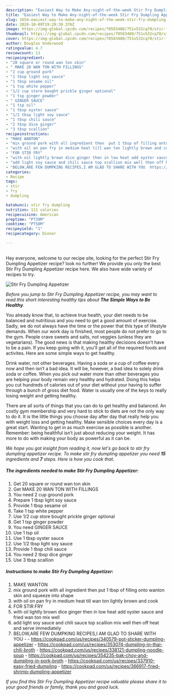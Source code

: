 ```yaml
---
description: "Easiest Way to Make Any-night-of-the-week Stir Fry Dumpling Appetizer"
title: "Easiest Way to Make Any-night-of-the-week Stir Fry Dumpling Appetizer"
slug: 1654-easiest-way-to-make-any-night-of-the-week-stir-fry-dumpling-appetizer
date: 2020-10-09T19:29:39.376Z
image: https://img-global.cpcdn.com/recipes/70583480/751x532cq70/stir-fry-dumpling-appetizer-recipe-main-photo.jpg
thumbnail: https://img-global.cpcdn.com/recipes/70583480/751x532cq70/stir-fry-dumpling-appetizer-recipe-main-photo.jpg
cover: https://img-global.cpcdn.com/recipes/70583480/751x532cq70/stir-fry-dumpling-appetizer-recipe-main-photo.jpg
author: Douglas Underwood
ratingvalue: 4.7
reviewcount: 13
recipeingredient:
- "20 square or round wan ton skin"
- " MAKE 20 WAN TON WITH FILLINGS"
- "2 cup ground pork"
- "1 tbsp light soy sauce"
- "1 tbsp sesame oil"
- "1 tsp white pepper"
- "1/2 cup store bought prickle ginger optional"
- "1 tsp ginger powder"
- " GINGER SAUCE"
- "1 tsp oil"
- "1 tbsp oyster sauce"
- "1/2 tbsp light soy sauce"
- "1 tbsp chili sauce"
- "2 tbsp dice ginger"
- "3 tbsp scallion"
recipeinstructions:
- "MAKE WANTON"
- "mix ground pork with all ingredient then  put 1 tbsp of filling onto wanton skin and squeeze into shape"
- "with oil on pan fry in medium heat till wan ton lightly brown and cook"
- "FOR STIR FRY"
- "with oil lightly brown dice ginger then in low heat add oyster sauce and fried wan ton mix well"
- "add light soy sauce and chili sauce top scallion mix well then off heat and serve immediately"
- "BELOW,ARE FEW DUMPKING RECIPES,I AM GLAD TO SHARE WITH YOU  https://cookpad.com/us/recipes/340579-pot-sticker-dumpling-appetizer https://cookpad.com/us/recipes/353074-dumpling-in-thai-chili-broth https://cookpad.com/us/recipes/338121-dumpling-noodle-soup https://cookpad.com/us/recipes/354235-bak-choy-and-dumpling-in-pork-broth https://cookpad.com/us/recipes/337910-easy-fried-dumpling https://cookpad.com/us/recipes/366917-fried-shrimp-dumpling-appetizer"
categories:
- Recipe
tags:
- stir
- fry
- dumpling

katakunci: stir fry dumpling 
nutrition: 111 calories
recipecuisine: American
preptime: "PT39M"
cooktime: "PT58M"
recipeyield: "1"
recipecategory: Dinner

---
```

<br>
Hey everyone, welcome to our recipe site, looking for the perfect Stir Fry Dumpling Appetizer recipe? look no further! We provide you only the best Stir Fry Dumpling Appetizer recipe here. We also have wide variety of recipes to try.
<br>


![Stir Fry Dumpling Appetizer](https://img-global.cpcdn.com/recipes/70583480/751x532cq70/stir-fry-dumpling-appetizer-recipe-main-photo.jpg)

<i>Before you jump to Stir Fry Dumpling Appetizer recipe, you may want to read this short interesting healthy tips about <strong>The Simple Ways to Be Healthy</strong>.</i>

You already know that, to achieve true health, your diet needs to be balanced and nutritious and you need to get a good amount of exercise. Sadly, we do not always have the time or the power that this type of lifestyle demands. When our work day is finished, most people do not prefer to go to the gym. People crave sweets and salts, not veggies (unless they are vegetarians). The good news is that making healthy decisions doesn’t have to be a pain. If you keep going with it, you'll get all of the required foods and activites. Here are some simple ways to get healthy.

Drink water, not other beverages. Having a soda or a cup of coffee every now and then isn’t a bad idea. It will be, however, a bad idea to solely drink soda or coffee. When you pick out water more than other beverages you are helping your body remain very healthy and hydrated. Doing this helps you cut hundreds of calories out of your diet without your having to suffer through a bunch of gross diet food. Water is usually one of the keys to really losing weight and getting healthy.

There are all sorts of things that you can do to get healthy and balanced. An costly gym membership and very hard to stick to diets are not the only way to do it. It is the little things you choose day after day that really help you with weight loss and getting healthy. Make sensible choices every day is a great start. Wanting to get in as much exercise as possible is another. Remember: being healthful isn’t just about reducing your weight. It has more to do with making your body as powerful as it can be. 


<i>We hope you got insight from reading it, now let's go back to stir fry dumpling appetizer recipe. To make stir fry dumpling appetizer you need <strong>15</strong> ingredients and <strong>7</strong> steps. Here is how you cook that.
</i>

##### The ingredients needed to make Stir Fry Dumpling Appetizer:

1. Get 20 square or round wan ton skin
1. Get  MAKE 20 WAN TON WITH FILLINGS
1. You need 2 cup ground pork
1. Prepare 1 tbsp light soy sauce
1. Provide 1 tbsp sesame oil
1. Take 1 tsp white pepper
1. Use 1/2 cup store bought prickle ginger optional
1. Get 1 tsp ginger powder
1. You need  GINGER SAUCE
1. Use 1 tsp oil
1. Use 1 tbsp oyster sauce
1. Use 1/2 tbsp light soy sauce
1. Provide 1 tbsp chili sauce
1. You need 2 tbsp dice ginger
1. Use 3 tbsp scallion


##### Instructions to make Stir Fry Dumpling Appetizer:

1. MAKE WANTON
1. mix ground pork with all ingredient then  put 1 tbsp of filling onto wanton skin and squeeze into shape
1. with oil on pan fry in medium heat till wan ton lightly brown and cook
1. FOR STIR FRY
1. with oil lightly brown dice ginger then in low heat add oyster sauce and fried wan ton mix well
1. add light soy sauce and chili sauce top scallion mix well then off heat and serve immediately
1. BELOW,ARE FEW DUMPKING RECIPES,I AM GLAD TO SHARE WITH YOU -  - https://cookpad.com/us/recipes/340579-pot-sticker-dumpling-appetizer - https://cookpad.com/us/recipes/353074-dumpling-in-thai-chili-broth - https://cookpad.com/us/recipes/338121-dumpling-noodle-soup - https://cookpad.com/us/recipes/354235-bak-choy-and-dumpling-in-pork-broth - https://cookpad.com/us/recipes/337910-easy-fried-dumpling - https://cookpad.com/us/recipes/366917-fried-shrimp-dumpling-appetizer


<i>If you find this Stir Fry Dumpling Appetizer recipe valuable please share it to your good friends or family, thank you and good luck.</i>
